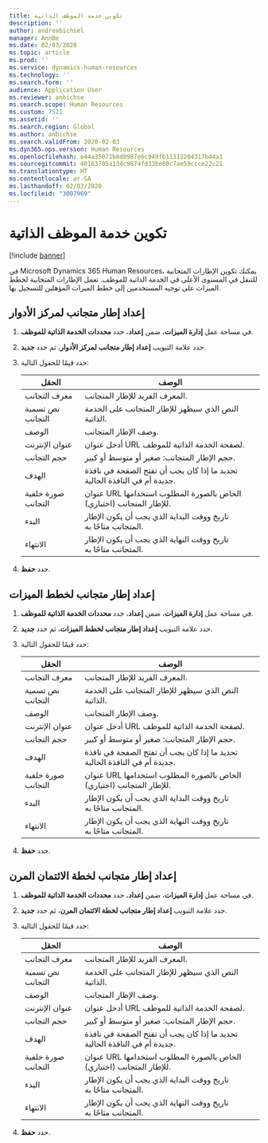 ```yaml
---
title: تكوين خدمة الموظف الذاتية
description: ''
author: andreabichsel
manager: AnnBe
ms.date: 02/03/2020
ms.topic: article
ms.prod: ''
ms.service: dynamics-human-resources
ms.technology: ''
ms.search.form: ''
audience: Application User
ms.reviewer: anbichse
ms.search.scope: Human Resources
ms.custom: 7521
ms.assetid: ''
ms.search.region: Global
ms.author: anbichse
ms.search.validFrom: 2020-02-03
ms.dyn365.ops.version: Human Resources
ms.openlocfilehash: e44a35071b8d0987e6c949fb11312204317b44a1
ms.sourcegitcommit: 40163705a134c9874fd33be80c7ae59ccce22c21
ms.translationtype: HT
ms.contentlocale: ar-SA
ms.lasthandoff: 02/03/2020
ms.locfileid: "3007969"
---
```

# <a name="configure-employee-self-service"></a>تكوين خدمة الموظف الذاتية

[!include [banner](includes/preview-feature.md)]

في Microsoft Dynamics 365 Human Resources، يمكنك تكوين الإطارات المتجانبة للتنقل في المستوى الأعلى في الخدمة الذاتية للموظف. تعمل الإطارات المتجانبة لخطط الميزات على توجيه المستخدمين إلى خطط الميزات المؤهلين للتسجيل بها.

## <a name="set-up-a-role-center-tile"></a>إعداد إطار متجانب لمركز الأدوار

1. في مساحة عمل **إدارة الميزات**، ضمن **إعداد**، حدد **محددات الخدمة الذاتية للموظف**.

2. حدد علامة التبويب **إعداد إطار متجانب لمركز الأدوار**، ثم حدد **جديد**.

3. حدد قيمًا للحقول التالية:

   | الحقل | ‏‏الوصف |
   | --- | --- |
   | معرف التجانب | المعرف الفريد للإطار المتجانب. |
   | نص تسمية التجانب | النص الذي سيظهر للإطار المتجانب على الخدمة الذاتية. |
   | ‏‏الوصف | وصف الإطار المتجانب. |
   | عنوان الإنترنت | أدخل عنوان URL لصفحة الخدمة الذاتية للموظف. |
   | حجم التجانب | حجم الإطار المتجانب: صغير أو متوسط أو كبير. |
   | الهدف | تحديد ما إذا كان يجب أن تفتح الصفحة في نافذة جديدة أم في النافذة الحالية. |
   | صورة خلفية التجانب | عنوان URL الخاص بالصورة المطلوب استخدامها للإطار المتجانب (اختياري). |
   | البدء | تاريخ ووقت البداية الذي يجب أن يكون الإطار المتجانب متاحًا به. |
   | الانتهاء | تاريخ ووقت النهاية الذي يجب أن يكون الإطار المتجانب متاحًا به. |

4. حدد **حفظ**.

## <a name="set-up-a-benefit-plans-tile"></a>إعداد إطار متجانب لخطط الميزات

1. في مساحة عمل **إدارة الميزات**، ضمن **إعداد**، حدد **محددات الخدمة الذاتية للموظف**.

2. حدد علامة التبويب **إعداد إطار متجانب لخطط الميزات**، ثم حدد **جديد**.

3. حدد قيمًا للحقول التالية:

   | الحقل | ‏‏الوصف |
   | --- | --- |
   | معرف التجانب | المعرف الفريد للإطار المتجانب. |
   | نص تسمية التجانب | النص الذي سيظهر للإطار المتجانب على الخدمة الذاتية. |
   | ‏‏الوصف | وصف الإطار المتجانب. |
   | عنوان الإنترنت | أدخل عنوان URL لصفحة الخدمة الذاتية للموظف. |
   | حجم التجانب | حجم الإطار المتجانب: صغير أو متوسط أو كبير. |
   | الهدف | تحديد ما إذا كان يجب أن تفتح الصفحة في نافذة جديدة أم في النافذة الحالية. |
   | صورة خلفية التجانب | عنوان URL الخاص بالصورة المطلوب استخدامها للإطار المتجانب (اختياري). |
   | البدء | تاريخ ووقت البداية الذي يجب أن يكون الإطار المتجانب متاحًا به. |
   | الانتهاء | تاريخ ووقت النهاية الذي يجب أن يكون الإطار المتجانب متاحًا به. |

4. حدد **حفظ**.

## <a name="set-up-a-flex-credit-plan-tile"></a>إعداد إطار متجانب لخطة الائتمان المرن

1. في مساحة عمل **إدارة الميزات**، ضمن **إعداد**، حدد **محددات الخدمة الذاتية للموظف**.

2. حدد علامة التبويب **إعداد إطار متجانب لخطة الائتمان المرن**، ثم حدد **جديد**.

3. حدد قيمًا للحقول التالية:

   | الحقل | ‏‏الوصف |
   | --- | --- |
   | معرف التجانب | المعرف الفريد للإطار المتجانب. |
   | نص تسمية التجانب | النص الذي سيظهر للإطار المتجانب على الخدمة الذاتية. |
   | ‏‏الوصف | وصف الإطار المتجانب. |
   | عنوان الإنترنت | أدخل عنوان URL لصفحة الخدمة الذاتية للموظف. |
   | حجم التجانب | حجم الإطار المتجانب: صغير أو متوسط أو كبير. |
   | الهدف | تحديد ما إذا كان يجب أن تفتح الصفحة في نافذة جديدة أم في النافذة الحالية. |
   | صورة خلفية التجانب | عنوان URL الخاص بالصورة المطلوب استخدامها للإطار المتجانب (اختياري). |
   | البدء | تاريخ ووقت البداية الذي يجب أن يكون الإطار المتجانب متاحًا به. |
   | الانتهاء | تاريخ ووقت النهاية الذي يجب أن يكون الإطار المتجانب متاحًا به. |

4. حدد **حفظ**.
